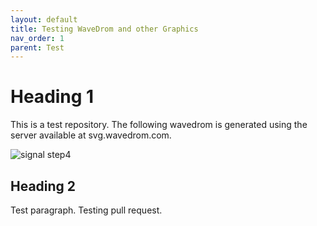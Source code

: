 ```yaml
---
layout: default
title: Testing WaveDrom and other Graphics
nav_order: 1
parent: Test
---
```



# Heading 1
This is a test repository. The following wavedrom is generated using the server available at svg.wavedrom.com.

![signal step4](https://svg.wavedrom.com/github/amantalwar04/new-Repo/trunk/wavedrom/signal-step4.json5)

## Heading 2
Test paragraph. Testing pull request.
